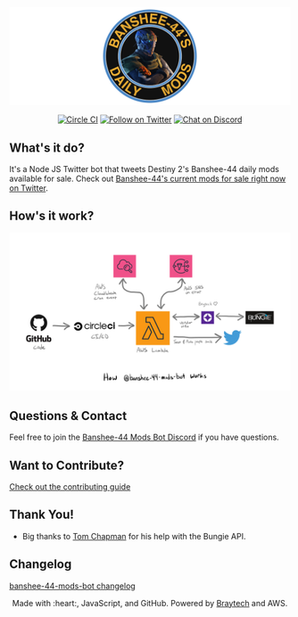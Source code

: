 ![logo](./media/github-readme-banner.png)

<p align="center">
  <a href="https://circleci.com/gh/cujarrett/banshee-44-mods-bot/tree/master"><img alt="Circle CI" src="https://circleci.com/gh/cujarrett/banshee-44-mods-bot/tree/master.svg?style=svg"></a>
  <a href="https://twitter.com/intent/follow?screen_name=banshee44mods"><img alt="Follow on Twitter" src="https://img.shields.io/twitter/follow/banshee44mods?label=Follow&style=social"></a>
  <a href="https://discord.gg/jAA5U52"><img alt="Chat on Discord" src="https://img.shields.io/discord/460598989939802115?label=Discord"></a>
</p>

## What's it do?
It's a Node JS Twitter bot that tweets Destiny 2's Banshee-44 daily mods available for sale. Check
out [Banshee-44's current mods for sale right now on Twitter](https://twitter.com/banshee44mods).

## How's it work?
![design](./media/design.jpg)

## Questions & Contact
Feel free to join the [Banshee-44 Mods Bot Discord](https://discord.gg/jAA5U52) if you have questions.

## Want to Contribute?
[Check out the contributing guide](CONTRIBUTING.md)

## Thank You!
- Big thanks to [Tom Chapman](https://github.com/justrealmilk) for his help with the Bungie API.

## Changelog
[banshee-44-mods-bot changelog](CHANGELOG.md)

<p align="center">
  Made with :heart:, JavaScript, and GitHub. Powered by <a href="https://braytech.org/">Braytech</a> and AWS.
</p>
